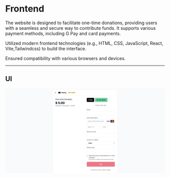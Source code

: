 # Frontend

The website is designed to facilitate one-time donations, providing users with a seamless and secure way to contribute funds. It supports various payment methods, including G Pay and card payments.

Utilized modern frontend technologies (e.g., HTML, CSS, JavaScript, React, Vite,Tailwindcss) to build the interface.

Ensured compatibility with various browsers and devices.

---
## UI

![image alt](https://github.com/afadnan/paymentGateway/blob/main/fe/fontend.png?raw=true)
